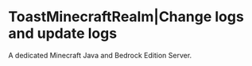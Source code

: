 # ToastMinecraftRealm|Change logs and update logs
A dedicated Minecraft Java and Bedrock Edition Server.
